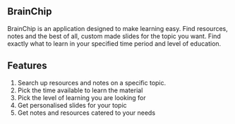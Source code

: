 ## BrainChip

BrainChip is an application designed to make learning easy. Find resources, notes and the best of all, custom made slides for the topic you want. Find exactly what to learn in your specified time period and level of education. 

## Features
1. Search up resources and notes on a specific topic.
2. Pick the time available to learn the material
3. Pick the level of learning you are looking for
4. Get personalised slides for your topic
5. Get notes and resources catered to your needs
